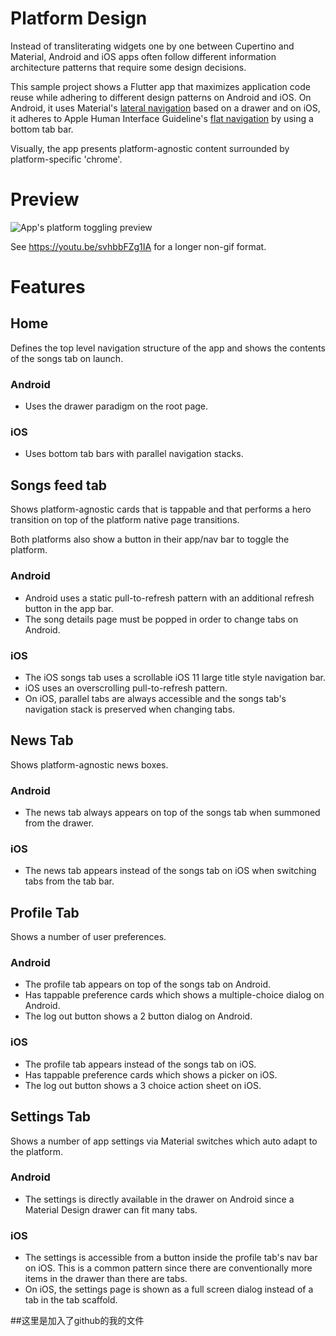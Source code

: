 # Platform Design

Instead of transliterating widgets one by one between Cupertino and Material,
Android and iOS apps often follow different information architecture patterns
that require some design decisions.

This sample project shows a Flutter app that maximizes application code reuse
while adhering to different design patterns on Android and iOS. On
Android, it uses Material's [lateral navigation](https://material.io/design/navigation/understanding-navigation.html#types-of-navigation)
based on a drawer and on iOS, it adheres to Apple Human Interface Guideline's
[flat navigation](https://developer.apple.com/design/human-interface-guidelines/ios/app-architecture/navigation/)
by using a bottom tab bar.

Visually, the app presents platform-agnostic content surrounded by
platform-specific 'chrome'.

# Preview

![App's platform toggling preview](adaptive-overview.gif)

See https://youtu.be/svhbbFZg1IA for a longer non-gif format.

# Features

## Home

Defines the top level navigation structure of the app and shows the contents
of the songs tab on launch.

### Android

* Uses the drawer paradigm on the root page.

### iOS

* Uses bottom tab bars with parallel navigation stacks.

## Songs feed tab

Shows platform-agnostic cards that is tappable and that performs a hero
transition on top of the platform native page transitions.

Both platforms also show a button in their app/nav bar to toggle the platform.

### Android

* Android uses a static pull-to-refresh pattern with an additional refresh
button in the app bar.
* The song details page must be popped in order to change tabs on Android.

### iOS

* The iOS songs tab uses a scrollable iOS 11 large title style navigation bar.
* iOS uses an overscrolling pull-to-refresh pattern.
* On iOS, parallel tabs are always accessible and the songs tab's navigation
stack is preserved when changing tabs.

## News Tab

Shows platform-agnostic news boxes.

### Android

* The news tab always appears on top of the songs tab when summoned from the
drawer.

### iOS

* The news tab appears instead of the songs tab on iOS when switching tabs from
the tab bar.

## Profile Tab

Shows a number of user preferences.

### Android

* The profile tab appears on top of the songs tab on Android.
* Has tappable preference cards which shows a multiple-choice dialog on Android.
* The log out button shows a 2 button dialog on Android.

### iOS

* The profile tab appears instead of the songs tab on iOS.
* Has tappable preference cards which shows a picker on iOS.
* The log out button shows a 3 choice action sheet on iOS.

## Settings Tab

Shows a number of app settings via Material switches which auto adapt to the
platform.

### Android

* The settings is directly available in the drawer on Android since a Material
Design drawer can fit many tabs.

### iOS

* The settings is accessible from a button inside the profile tab's nav bar on
iOS. This is a common pattern since there are conventionally more items in the
drawer than there are tabs.
* On iOS, the settings page is shown as a full screen dialog instead of a tab
in the tab scaffold.

##这里是加入了github的我的文件
